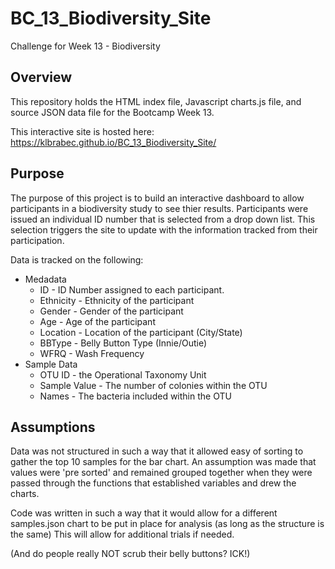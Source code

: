 # BC_13_Biodiversity_Site
Challenge for Week 13 - Biodiversity

## Overview
This repository holds the HTML index file, Javascript charts.js file, and source JSON data file for the Bootcamp Week 13.  

This interactive site is hosted here: https://klbrabec.github.io/BC_13_Biodiversity_Site/

## Purpose
The purpose of this project is to build an interactive dashboard to allow participants in a biodiversity study to see thier results.  Participants were issued an individual ID number that is selected from a drop down list.  This selection triggers the site to update with the information tracked from their participation. 

Data is tracked on the following: 
- Medadata 
  - ID - ID Number assigned to each participant. 
  - Ethnicity - Ethnicity of the participant 
  - Gender - Gender of the participant 
  - Age - Age of the participant 
  - Location - Location of the participant (City/State) 
  - BBType - Belly Button Type (Innie/Outie) 
  - WFRQ - Wash Frequency 
- Sample Data 
  - OTU ID - the Operational Taxonomy Unit 
  - Sample Value - The number of colonies within the OTU
  - Names - The bacteria included within the OTU 

## Assumptions
Data was not structured in such a way that it allowed easy of sorting to gather the top 10 samples for the bar chart.  An assumption was made that values were 'pre sorted' and remained grouped together when they were passed through the functions that established variables and drew the charts. 

Code was written in such a way that it would allow for a different samples.json chart to be put in place for analysis (as long as the structure is the same)  This will allow for additional trials if needed. 

(And do people really NOT scrub their belly buttons?  ICK!)


